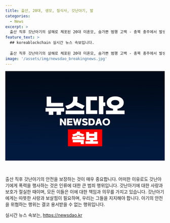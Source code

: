 ```yaml
---
title: 출산, 20대, 생모, 질식사, 갓난아기, 발
categories:
  - News
excerpt: >
  출산 직후 갓난아기의 살해로 체포된 20대 미혼모, 숨가쁜 범행 고백 - 충북 충주에서 발생한 충격적인 사건. 출산 직후 갓난아기를 발로 짓밟아 숨지게 한 혐의로 체포된 20대 A씨. 경찰에 의하면 A씨는 아기가 울자 얼굴을 발로 눌러 숨지게 했으며, 자가 호흡하고 있었던 사실이 밝혀지자 범행을 자백했다. 피의자 심문 후 구속된 A씨에게는 살인 혐의가 적용될 예정. 충격과 공포를 느끼게 하는 사건으로 지역 사회와 국내에서 큰 관심을 끌고 있다. (단어 수: 96)
feature_text: >
  ## koreablockchain 실시간 뉴스 속보입니다.

  출산 직후 갓난아기의 살해로 체포된 20대 미혼모, 숨가쁜 범행 고백 - 충북 충주에서 발생한 충격적인 사건. 출산 직후 갓난아기를 발로 짓밟아 숨지게 한 혐의로 체포된 20대 A씨. 경찰에 의하면 A씨는 아기가 울자 얼굴을 발로 눌러 숨지게 했으며, 자가 호흡하고 있었던 사실이 밝혀지자 범행을 자백했다. 피의자 심문 후 구속된 A씨에게는 살인 혐의가 적용될 예정. 충격과 공포를 느끼게 하는 사건으로 지역 사회와 국내에서 큰 관심을 끌고 있다. (단어 수: 96)
image: '/assets/img/newsdao_breakingnews.jpg'
---
```


<p><img src="/assets/img/newsdao_breakingnews.jpg" alt="koreablockchain 속보" /></p>

<p data-ke-size="size16">&nbsp;</p>

<p>출산 직후 갓난아기의 안전을 보장하는 것이 매우 중요합니다. 어떠한 이유로도 갓난아기에게 폭력을 행사하는 것은 인류에 대한 큰 범죄 행위입니다. 갓난아기에 대한 사랑과 보호가 절실한 때이며, 모든 이들은 이에 대한 책임과 의무를 가지고 있습니다. 갓난아기에게는 따뜻한 사랑과 보살핌이 필요하며, 우리는 그들을 지지해야 합니다. 아기의 안전을 위협하는 행위는 결코 용서받을 수 없는 행위입니다.</p></p>
실시간 뉴스 속보는, <a href="https://newsdao.kr" rel="dofollow">https://newsdao.kr</a>


